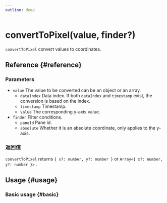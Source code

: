 ```yaml
---
outline: deep
---
```


# convertToPixel(value, finder?)
`convertToPixel` convert values ​​to coordinates.

## Reference {#reference}
<!-- @include: @/@views/api/references/instance/convertToPixel.md -->

### Parameters
- `value` The value to be converted can be an object or an array.
  - `dataIndex` Data index. If both `dataIndex` and `timestamp` exist, the conversion is based on the index.
  - `timestamp` Timestamp.
  - `value` The corresponding y-axis value.
- `finder` Filter conditions.
  - `paneId` Pane id.
  - `absolute` Whether it is an absolute coordinate, only applies to the y-axis.

### 返回值
`convertToPixel` returns `{ x?: number, y?: number }` or `Array<{ x?: number, y?: number }>` .

## Usage {#usage}
<script setup>
import ConvertToPixel from '../../../@views/api/samples/convertToPixel/index.vue'
</script>

### Basic usage {#basic}
<ConvertToPixel/>